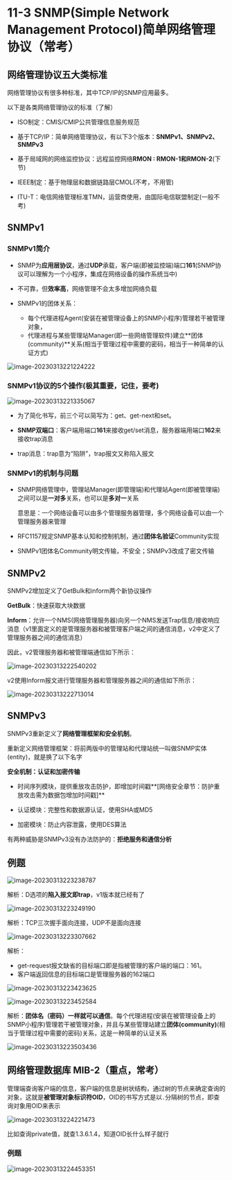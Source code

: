 # 11-3 SNMP(Simple Network Management Protocol)简单网络管理协议（常考）

## 网络管理协议五大类标准

网络管理协议有很多种标准，其中TCP/IP的SNMP应用最多。

以下是各类网络管理协议的标准（了解）

- ISO制定：CMIS/CMIP公共管理信息服务规范

- 基于TCP/IP：简单网络管理协议，有以下3个版本：**SNMPv1、SNMPv2、SNMPv3**

- 基于局域网的网络监控协议：远程监控网络**RMON : RMON-1和RMON-2**(下节)

- IEEE制定：基于物理层和数据链路层CMOL(不考，不用管)

- ITU-T：电信网络管理标准TMN，运营商使用，由国际电信联盟制定(一般不考)

## SNMPv1

### SNMPv1简介

- SNMP为**应用层协议**，通过**UDP**承载，客户端(即被监控端)端口**161**(SNMP协议可以理解为一个小程序，集成在网络设备的操作系统当中)

- 不可靠，但**效率高**，网络管理不会太多增加网络负载

- SNMPv1的团体关系：
  - 每个代理进程Agent(安装在被管理设备上的SNMP小程序)管理若干被管理对象，
  - 代理进程与某些管理站Manager(即一些网络管理软件)建立**团体(community)**关系(相当于管理过程中需要的密码，相当于一种简单的认证方式)


![image-20230313221224222](https://img.yatjay.top/md/image-20230313221224222.png)

### SNMPv1协议的5个操作(极其重要，记住，要考)

![image-20230313221335067](https://img.yatjay.top/md/image-20230313221335067.png)

- 为了简化书写，前三个可以简写为：get、get-next和set。

- **SNMP双端口**：客户端用端口**161**来接收get/set消息，服务器端用端口**162**来接收trap消息

- trap消息：trap意为“陷阱”，trap报文又称陷入报文

### SNMPv1的机制与问题

- SNMP网络管理中，管理站Manager(即管理端)和代理站Agent(即被管理端)之间可以是**一对多**关系，也可以是**多对一**关系

  意思是：一个网络设备可以由多个管理服务器管理，多个网络设备可以由一个管理服务器来管理

- RFC1157规定SNMP基本认知和控制机制，通过**团体名验证**Community实现

- SNMPv1团体名Community明文传输，不安全；SNMPv3改成了密文传输

## SNMPv2

SNMPv2增加定义了GetBulk和inform两个新协议操作

**GetBulk**：快速获取大块数据

**Inform**：允许一个NMS(网络管理服务器)向另一个NMS发送Trap信息/接收响应消息（v1里面定义的是管理服务器和被管理客户端之间的通信消息，v2中定义了管理服务器之间的通信消息）

因此，v2管理服务器和被管理端通信如下所示：

![image-20230313222540202](https://img.yatjay.top/md/image-20230313222540202.png)

v2使用Inform报文进行管理服务器和管理服务器之间的通信如下所示：

![image-20230313222713014](https://img.yatjay.top/md/image-20230313222713014.png)

## SNMPv3

SNMPv3重新定义了**网络管理框架和安全机制**。

重新定义网络管理框架：将前两版中的管理站和代理站统一叫做SNMP实体(entity)，就是换了以下名字

**安全机制：认证和加密传输**

- 时间序列模块，提供重放攻击防护，即增加时间戳**[网络安全章节：防护重放攻击需为数据包增加时间戳]**

- 认证模块：完整性和数据源认证，使用SHA或MD5

- 加密模块：防止内容泄露，使用DES算法

有两种威胁是SNMPv3没有办法防护的：**拒绝服务和通信分析**

## 例题

![image-20230313223238787](https://img.yatjay.top/md/image-20230313223238787.png)

解析：D选项的**陷入报文即trap**，v1版本就已经有了

![image-20230313223249190](https://img.yatjay.top/md/image-20230313223249190.png)

解析：TCP三次握手面向连接，UDP不是面向连接

![image-20230313223307662](https://img.yatjay.top/md/image-20230313223307662.png)

解析：

- get-request报文缺省的目标端口即是指被管理的客户端的端口：161。
- 客户端返回信息的目标端口是管理服务器的162端口

![image-20230313223423625](https://img.yatjay.top/md/image-20230313223423625.png)

![image-20230313223452584](https://img.yatjay.top/md/image-20230313223452584.png)

解析：**团体名（密码）一样就可以通信**。每个代理进程(安装在被管理设备上的SNMP小程序)管理若干被管理对象，并且与某些管理站建立**团体(community)**(相当于管理过程中需要的密码)关系，这是一种简单的认证关系

![image-20230313223503436](https://img.yatjay.top/md/image-20230313223503436.png)

## 网络管理数据库 MIB-2（重点，常考）

管理端查询客户端的信息，客户端的信息是树状结构，通过树的节点来确定查询的对象，这就是**被管理对象标识符OID**，OID的书写方式是以` . `分隔树的节点，即查询对象用OID来表示

![image-20230313224221473](https://img.yatjay.top/md/image-20230313224221473.png)

比如查询private值，就查1.3.6.1.4，知道OID长什么样子就行

### 例题

![image-20230313224453351](https://img.yatjay.top/md/image-20230313224453351.png)